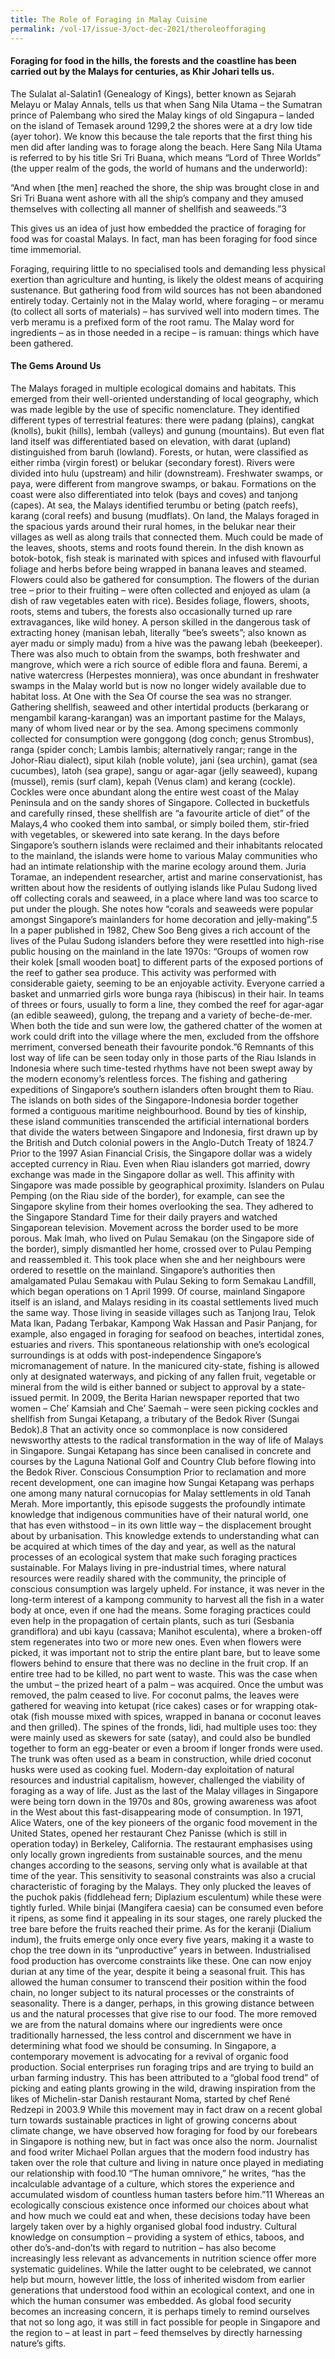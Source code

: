 ```yaml
---
title: The Role of Foraging in Malay Cuisine
permalink: /vol-17/issue-3/oct-dec-2021/theroleofforaging
---
```

#### Foraging for food in the hills, the forests and the coastline has been carried out by the Malays for centuries, as **Khir Johari** tells us.

The Sulalat al-Salatin1 (Genealogy of Kings), better known as Sejarah Melayu or Malay Annals, tells us that when Sang Nila Utama – the Sumatran prince of Palembang who sired the Malay kings of old Singapura – landed on the island of Temasek around 1299,2 the shores were at a dry low tide (ayer tohor). We know this because the tale reports that the first thing his men did after landing was to forage along the beach. Here Sang Nila Utama is referred to by his title Sri Tri Buana, which means “Lord of Three Worlds” (the upper realm of the gods, the world of humans and the underworld):

“And when [the men] reached the shore, the ship was brought close in and Sri Tri Buana went ashore with all the ship’s company and they amused themselves with collecting all manner of shellfish and seaweeds.”3

This gives us an idea of just how embedded the practice of foraging for food was for coastal Malays. In fact, man has been foraging for food since time immemorial.

Foraging, requiring little to no specialised tools and demanding less physical exertion than agriculture and hunting, is likely the oldest means of acquiring sustenance. But gathering food from wild sources has not been abandoned entirely today. Certainly not in the Malay world, where foraging – or meramu (to collect all sorts of materials) – has survived well into modern times. The verb meramu is a prefixed form of the root ramu. The Malay word for ingredients – as in those needed in a recipe – is ramuan: things which have been gathered. 

#### **The Gems Around Us**

The Malays foraged in multiple ecological domains and habitats. This emerged from their well-oriented understanding of local geography, which was made legible by the use of specific nomenclature. They identified different types of terrestrial features: there were padang (plains), cangkat (knolls), bukit (hills), lembah (valleys) and gunung (mountains). But even flat land itself was differentiated based on elevation, with darat (upland) distinguished from baruh (lowland). Forests, or hutan, were classified as either rimba (virgin forest) or belukar (secondary forest). Rivers were divided into hulu (upstream) and hilir (downstream). Freshwater swamps, or paya, were different from mangrove swamps, or bakau. Formations on the coast were also differentiated into telok (bays and coves) and tanjong (capes). At sea, the Malays identified terumbu or beting (patch reefs), karang (coral reefs) and busung (mudflats).
On land, the Malays foraged in the spacious yards around their rural homes, in the belukar near their villages as well as along trails that connected them. Much could be made of the leaves, shoots, stems and roots found therein. In the dish known as botok-botok, fish steak is marinated with spices and infused with flavourful foliage and herbs before being wrapped in banana leaves and steamed. Flowers could also be gathered for consumption. The flowers of the durian tree – prior to their fruiting – were often collected and enjoyed as ulam (a dish of raw vegetables eaten with rice).
Besides foliage, flowers, shoots, roots, stems and tubers, the forests also occasionally turned up rare extravagances, like wild honey. A person skilled in the dangerous task of extracting honey (manisan lebah, literally “bee’s sweets”; also known as ayer madu or simply madu) from a hive was the pawang lebah (beekeeper). 
There was also much to obtain from the swamps, both freshwater and mangrove, which were a rich source of edible flora and fauna. Beremi, a native watercress (Herpestes monniera), was once abundant in freshwater swamps in the Malay world but is now no longer widely available due to habitat loss.
At One with the Sea
Of course the sea was no stranger. Gathering shellfish, seaweed and other intertidal products (berkarang or mengambil karang-karangan) was an important pastime for the Malays, many of whom lived near or by the sea. Among specimens commonly collected for consumption were gonggong (dog conch; genus Strombus), ranga (spider conch; Lambis lambis; alternatively rangar; range in the Johor-Riau dialect), siput kilah (noble volute), jani (sea urchin), gamat (sea cucumbes), latoh (sea grape), sangu or agar-agar (jelly seaweed), kupang (mussel), remis (surf clam), kepah (Venus clam) and kerang (cockle). 
Cockles were once abundant along the entire west coast of the Malay Peninsula and on the sandy shores of Singapore. Collected in bucketfuls and carefully rinsed, these shellfish are “a favourite article of diet” of the Malays,4 who cooked them into sambal, or simply boiled them, stir-fried with vegetables, or skewered into sate kerang.
In the days before Singapore’s southern islands were reclaimed and their inhabitants relocated to the mainland, the islands were home to various Malay communities who had an intimate relationship with the marine ecology around them. Juria Toramae, an independent researcher, artist and marine conservationist, has written about how the residents of outlying islands like Pulau Sudong lived off collecting corals and seaweed, in a place where land was too scarce to put under the plough. She notes how “corals and seaweeds were popular amongst Singapore’s mainlanders for home decoration and jelly-making”.5
In a paper published in 1982, Chew Soo Beng gives a rich account of the lives of the Pulau Sudong islanders before they were resettled into high-rise public housing on the mainland in the late 1970s:
“Groups of women row their kolek [small wooden boat] to different parts of the exposed portions of the reef to gather sea produce. This activity was performed with considerable gaiety, seeming to be an enjoyable activity. Everyone carried a basket and unmarried girls wore bunga raya (hibiscus) in their hair. In teams of threes or fours, usually to form a line, they combed the reef for agar-agar (an edible seaweed), gulong, the trepang and a variety of beche-de-mer. When both the tide and sun were low, the gathered chatter of the women at work could drift into the village where the men, excluded from the offshore merriment, conversed beneath their favourite pondok.”6
Remnants of this lost way of life can be seen today only in those parts of the Riau Islands in Indonesia where such time-tested rhythms have not been swept away by the modern economy’s relentless forces. The fishing and gathering expeditions of Singapore’s southern islanders often brought them to Riau. The islands on both sides of the Singapore-Indonesia border together formed a contiguous maritime neighbourhood. 
Bound by ties of kinship, these island communities transcended the artificial international borders that divide the waters between Singapore and Indonesia, first drawn up by the British and Dutch colonial powers in the Anglo-Dutch Treaty of 1824.7 Prior to the 1997 Asian Financial Crisis, the Singapore dollar was a widely accepted currency in Riau. Even when Riau islanders got married, dowry exchange was made in the Singapore dollar as well. This affinity with Singapore was made possible by geographical proximity. 
Islanders on Pulau Pemping (on the Riau side of the border), for example, can see the Singapore skyline from their homes overlooking the sea. They adhered to the Singapore Standard Time for their daily prayers and watched Singaporean television. Movement across the border used to be more porous. Mak Imah, who lived on Pulau Semakau (on the Singapore side of the border), simply dismantled her home, crossed over to Pulau Pemping and reassembled it. This took place when she and her neighbours were ordered to resettle on the mainland. Singapore’s authorities then amalgamated Pulau Semakau with Pulau Seking to form Semakau Landfill, which began operations on 1 April 1999.
Of course, mainland Singapore itself is an island, and Malays residing in its coastal settlements lived much the same way. Those living in seaside villages such as Tanjong Irau, Telok Mata Ikan, Padang Terbakar, Kampong Wak Hassan and Pasir Panjang, for example, also engaged in foraging for seafood on beaches, intertidal zones, estuaries and rivers. This spontaneous relationship with one’s ecological surroundings is at odds with post-independence Singapore’s micromanagement of nature. In the manicured city-state, fishing is allowed only at designated waterways, and picking of any fallen fruit, vegetable or mineral from the wild is either banned or subject to approval by a state-issued permit. 
In 2009, the Berita Harian newspaper reported that two women – Che’ Kamsiah and Che’ Saemah – were seen picking cockles and shellfish from Sungai Ketapang, a tributary of the Bedok River (Sungai Bedok).8 That an activity once so commonplace is now considered newsworthy attests to the radical transformation in the way of life of Malays in Singapore. Sungai Ketapang has since been canalised in concrete and courses by the Laguna National Golf and Country Club before flowing into the Bedok River.
Conscious Consumption
Prior to reclamation and more recent development, one can imagine how Sungai Ketapang was perhaps one among many natural cornucopias for Malay settlements in old Tanah Merah. More importantly, this episode suggests the profoundly intimate knowledge that indigenous communities have of their natural world, one that has even withstood – in its own little way – the displacement brought about by urbanisation.
This knowledge extends to understanding what can be acquired at which times of the day and year, as well as the natural processes of an ecological system that make such foraging practices sustainable. For Malays living in pre-industrial times, where natural resources were readily shared with the community, the principle of conscious consumption was largely upheld. 
For instance, it was never in the long-term interest of a kampong community to harvest all the fish in a water body at once, even if one had the means. Some foraging practices could even help in the propagation of certain plants, such as turi (Sesbania grandiflora) and ubi kayu (cassava; Manihot esculenta), where a broken-off stem regenerates into two or more new ones. Even when flowers were picked, it was important not to strip the entire plant bare, but to leave some flowers behind to ensure that there was no decline in the fruit crop.
If an entire tree had to be killed, no part went to waste. This was the case when the umbut – the prized heart of a palm – was acquired. Once the umbut was removed, the palm ceased to live. For coconut palms, the leaves were gathered for weaving into ketupat (rice cakes) cases or for wrapping otak-otak (fish mousse mixed with spices, wrapped in banana or coconut leaves and then grilled). The spines of the fronds, lidi, had multiple uses too: they were mainly used as skewers for sate (satay), and could also be bundled together to form an egg-beater or even a broom if longer fronds were used. The trunk was often used as a beam in construction, while dried coconut husks were used as cooking fuel. 
Modern-day exploitation of natural resources and industrial capitalism, however, challenged the viability of foraging as a way of life. Just as the last of the Malay villages in Singapore were being torn down in the 1970s and 80s, growing awareness was afoot in the West about this fast-disappearing mode of consumption. 
In 1971, Alice Waters, one of the key pioneers of the organic food movement in the United States, opened her restaurant Chez Panisse (which is still in operation today) in Berkeley, California. The restaurant emphasises using only locally grown ingredients from sustainable sources, and the menu changes according to the seasons, serving only what is available at that time of the year. 
This sensitivity to seasonal constraints was also a crucial characteristic of foraging by the Malays. They only plucked the leaves of the puchok pakis (fiddlehead fern; Diplazium esculentum) while these were tightly furled. While binjai (Mangifera caesia) can be consumed even before it ripens, as some find it appealing in its sour stages, one rarely plucked the tree bare before the fruits reached their prime. As for the keranji (Dialium indum), the fruits emerge only once every five years, making it a waste to chop the tree down in its “unproductive” years in between.
Industrialised food production has overcome constraints like these. One can now enjoy durian at any time of the year, despite it being a seasonal fruit. This has allowed the human consumer to transcend their position within the food chain, no longer subject to its natural processes or the constraints of seasonality. There is a danger, perhaps, in this growing distance between us and the natural processes that give rise to our food. The more removed we are from the natural domains where our ingredients were once traditionally harnessed, the less control and discernment we have in determining what food we should be consuming.
In Singapore, a contemporary movement is advocating for a revival of organic food production. Social enterprises run foraging trips and are trying to build an urban farming industry. This has been attributed to a “global food trend” of picking and eating plants growing in the wild, drawing inspiration from the likes of Michelin-star Danish restaurant Noma, started by chef René Redzepi in 2003.9 While this movement may in fact draw on a recent global turn towards sustainable practices in light of growing concerns about climate change, we have observed how foraging for food by our forebears in Singapore is nothing new, but in fact was once also the norm.
Journalist and food writer Michael Pollan argues that the modern food industry has taken over the role that culture and living in nature once played in mediating our relationship with food.10 “The human omnivore,” he writes, “has the incalculable advantage of a culture, which stores the experience and accumulated wisdom of countless human tasters before him.”11 Whereas an ecologically conscious existence once informed our choices about what and how much we could eat and when, these decisions today have been largely taken over by a highly organised global food industry. 
Cultural knowledge on consumption – providing a system of ethics, taboos, and other do’s-and-don’ts with regard to nutrition – has also become increasingly less relevant as advancements in nutrition science offer more systematic guidelines. While the latter ought to be celebrated, we cannot help but mourn, however little, the loss of inherited wisdom from earlier generations that understood food within an ecological context, and one in which the human consumer was embedded. As global food security becomes an increasing concern, it is perhaps timely to remind ourselves that not so long ago, it was still in fact possible for people in Singapore and the region to – at least in part – feed themselves by directly harnessing nature’s gifts. 